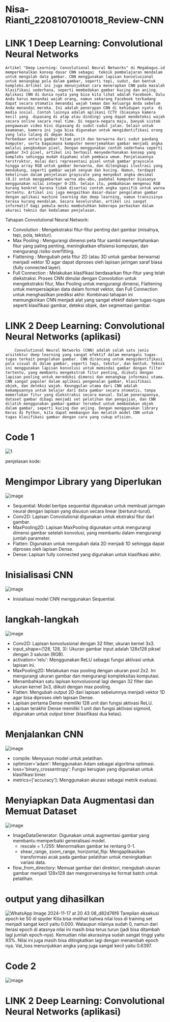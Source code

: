 # Nisa-Rianti_2208107010018_Review-CNN
# LINK 1 Deep Learning: Convolutional Neural Networks
    Artikel "Deep Learning: Convolutional Neural Networks" di Megabagus.id memperkenalkan konsep dasar CNN sebagai  teknik pembelajaran mendalam untuk mengolah data gambar. CNN menggunakan lapisan konvolusional untuk menangkap pola dalam gambar, seperti tepi, sudut, dan bentuk kompleks.Artikel ini juga menunjukkan cara menerapkan CNN pada masalah klasifikasi sederhana, seperti membedakan gambar kucing dan anjing.
    Aplikasi CNN di dunia nyata yang bisa kita lihat adalah Facebook. Dulu Anda harus menandai wajah orang, namun sekarang Facebook terkadang dapat secara otomatis menandai wajah teman dan keluarga Anda sebelum Anda menandai mereka. Ini adalah penerapan CNN di kehidupan nyata  di media sosial. Contoh lainnya adalah aplikasi CCTV (biasanya kamera kecil yang  dipasang di atap atau dinding) yang dapat mendeteksi wajah secara online secara real time. Di negara-negara maju, banyak sistem pengawasan video kini dipasang di sudut-sudut jalan. Selain untuk keamanan, kamera ini juga bisa digunakan untuk mengidentifikasi orang yang lalu lalang di depan Anda.
    Perbedaan antara gambar hitam putih dan berwarna dari sudut pandang komputer, serta bagaimana komputer menerjemahkan gambar menjadi angka melalui pengkodean pixel. Dengan menggunakan contoh sederhana seperti gambar 3×3 pixel, artikel ini berhasil menyederhanakan konsep yang kompleks sehingga mudah dipahami oleh pembaca umum. Penjelasannya terstruktur, mulai dari representasi pixel untuk gambar grayscale hingga array RGB untuk gambar berwarna, dan dilengkapi ilustrasi yang mendukung, seperti gambar wajah senyum dan kucing. Namun, terdapat kekeliruan dalam penjelasan grayscale yang menyebut angka desimal (0.3) untuk menggambarkan warna abu-abu, padahal komputer biasanya menggunakan nilai integer 0-255. Selain itu, pembahasan mengenai RGB kurang konkret karena tidak disertai contoh angka spesifik untuk warna tertentu. Artikel ini juga mengaitkan dasar-dasar pengolahan gambar dengan aplikasi machine learning dan deep learning, namun transisinya terasa kurang mendalam. Secara keseluruhan, artikel ini sangat informatif bagi pemula meski membutuhkan beberapa perbaikan dalam akurasi teknis dan kedalaman penjelasan.
Tahapan Convolutional Neural Network: 
- Convolution : Mengekstraksi fitur-fitur penting dari gambar (misalnya, tepi, pola, tekstur).
- Max Pooling : Mengurangi dimensi peta fitur sambil mempertahankan fitur yang paling penting, meningkatkan efisiensi komputasi, dan mengurangi risiko overfitting.
- Flattening : Mengubah peta fitur 2D (atau 3D untuk gambar berwarna) menjadi vektor 1D agar dapat diproses oleh lapisan jaringan saraf biasa (fully connected layer).
- Full Connection : Melakukan klasifikasi berdasarkan fitur-fitur yang telah diekstraksi.
    Proses CNN dimulai dengan Convolution untuk mengekstraksi fitur, Max Pooling untuk mengurangi dimensi, Flattening untuk mempersiapkan data dalam format vektor, dan Full Connection untuk menghasilkan prediksi akhir. Kombinasi tahapan ini memungkinkan CNN menjadi alat yang sangat efektif dalam tugas-tugas seperti klasifikasi gambar, deteksi objek, dan segmentasi gambar.


# LINK 2 Deep Learning: Convolutional Neural Networks (aplikasi)

        Convolutional Neural Networks (CNN) adalah salah satu jenis arsitektur deep learning yang sangat efektif dalam menangani tugas-tugas terkait pengolahan gambar. CNN dirancang untuk mengidentifikasi pola visual di dalam gambar, seperti tepi, tekstur, dan bentuk. Teknik ini menggunakan lapisan konvolusi untuk memindai gambar dengan filter tertentu, yang membantu mengekstrak fitur penting, diikuti dengan lapisan pooling untuk mereduksi dimensi dan menangkap informasi utama. CNN sangat populer dalam aplikasi pengenalan gambar, klasifikasi objek, dan deteksi wajah. Keunggulan utama dari CNN adalah kemampuannya untuk belajar dari data gambar secara otomatis, tanpa memerlukan fitur yang diekstraksi secara manual. Dalam penerapannya, dataset gambar dibagi menjadi set pelatihan dan pengujian, dan CNN dilatih menggunakan gambar-gambar tersebut untuk membedakan objek dalam gambar, seperti kucing dan anjing. Dengan menggunakan library Keras di Python, kita dapat membangun dan melatih model CNN untuk tugas klasifikasi gambar dengan cara yang cukup efisien.
# Code 1
![1](https://github.com/user-attachments/assets/affdd6b3-84f0-4c58-b5e8-ad99f6ea0162)

penjelasan kode:
# Mengimpor Library yang Diperlukan
![image](https://github.com/user-attachments/assets/1b23bd2c-9f0c-4d4d-81d1-df79593c373a)
- Sequential: Model bertipe sequential digunakan untuk membuat jaringan neural dengan lapisan yang disusun secara linear (berturut-turut).
- Conv2D: Lapisan Convolutional digunakan untuk ekstraksi fitur dari gambar.
- MaxPooling2D: Lapisan MaxPooling digunakan untuk mengurangi dimensi gambar setelah konvolusi, yang membantu dalam mengurangi jumlah parameter.
- Flatten: Digunakan untuk mengubah data 2D menjadi 1D sehingga dapat diproses oleh lapisan Dense.
- Dense: Lapisan fully connected yang digunakan untuk klasifikasi akhir.
  
# Inisialisasi CNN
![image](https://github.com/user-attachments/assets/749309e5-8e12-4d08-8398-5b559d3eba2b)
- Inisialisasi model CNN menggunakan Sequential.

# langkah-langkah
![image](https://github.com/user-attachments/assets/e228582b-8cd7-4324-8434-e83f3cef7097)
- Conv2D: Lapisan konvolusional dengan 32 filter, ukuran kernel 3x3.
- input_shape=(128, 128, 3): Ukuran gambar input adalah 128x128 piksel dengan 3 saluran (RGB).
- activation='relu': Menggunakan ReLU sebagai fungsi aktivasi untuk lapisan ini.
- MaxPooling2D: Melakukan max pooling dengan ukuran pool 2x2. Ini mengurangi ukuran gambar dan mengurangi kompleksitas komputasi.
- Menambahkan satu lapisan konvolusional lagi dengan 32 filter dan ukuran kernel 3x3, diikuti dengan max pooling.
- Flatten: Mengubah output 2D dari lapisan sebelumnya menjadi vektor 1D agar bisa diproses oleh lapisan Dense.
- Lapisan pertama Dense memiliki 128 unit dan fungsi aktivasi ReLU.
- Lapisan terakhir Dense memiliki 1 unit dan fungsi aktivasi sigmoid, digunakan untuk output biner (klasifikasi dua kelas).

# Menjalankan CNN
![image](https://github.com/user-attachments/assets/5d44e0b3-fbf1-4ec7-95c3-d302b5d995cd)
- compile: Menyusun model untuk pelatihan.
- optimizer='adam': Menggunakan Adam sebagai algoritma optimasi.
- loss='binary_crossentropy': Fungsi kerugian yang digunakan untuk klasifikasi biner.
- metrics=['accuracy']: Menggunakan akurasi sebagai metrik evaluasi.

# Menyiapkan Data Augmentasi dan Memuat Dataset
![image](https://github.com/user-attachments/assets/35403841-b0de-491e-832b-5d6084f0928b)
- ImageDataGenerator: Digunakan untuk augmentasi gambar yang membantu memperbaiki generalisasi model.
  - rescale = 1./255: Menormalkan gambar ke rentang 0-1.
  - shear_range, zoom_range, horizontal_flip: Mengaplikasikan transformasi acak pada gambar pelatihan untuk meningkatkan variasi data.
- flow_from_directory: Memuat gambar dari direktori, mengubah ukuran gambar menjadi 128x128 dan mengonversinya ke format batch untuk pelatihan.

# output yang dihasilkan 
![WhatsApp Image 2024-11-17 at 20 43 08_d82d76f6](https://github.com/user-attachments/assets/b3db33c8-b9af-4b4f-9328-9e4d58e90b6b)
Tampilan eksekusi epoch ke 50 di spyder
Kita bisa melihat bahwa nilai loss di training set menjadi sangat kecil yaitu 0.000. Walaupun nilainya sudah 0, namun dari iterasi epoch di atasnya nilai ini masih bisa terus turun (jadi bisa ditambah lagi jumlah epoch-nya).
Kemudian nilai akurasinya sudah sangat tinggi yaitu 93%. Nilai ini juga masih bisa ditingkatkan lagi dengan menambah epoch nya.
Val_loss menunjukkan angka yang juga sangat kecil yaitu 0.6397.


# Code 2
![image](https://github.com/user-attachments/assets/f0787675-7b24-48e1-a5cc-3b6f9a428351)



# LINK 2 Deep Learning: Convolutional Neural Networks (aplikasi)


